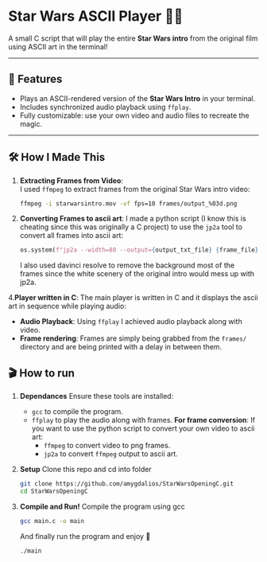# Star Wars ASCII Player 🎥✨

A small C script that will play the entire **Star Wars intro** from the original film using ASCII art in the terminal!

---

## 📜 Features
- Plays an ASCII-rendered version of the **Star Wars Intro** in your terminal.
- Includes synchronized audio playback using `ffplay`.
- Fully customizable: use your own video and audio files to recreate the magic.

---

## 🛠️ How I Made This
1. **Extracting Frames from Video**:  
   I used `ffmpeg` to extract frames from the original Star Wars intro video:
   ```bash
   ffmpeg -i starwarsintro.mov -vf fps=10 frames/output_%03d.png
   ```
2. **Converting Frames to ascii art**:
   I made a python script (I know this is cheating since this was originally a C project) to use the `jp2a` tool to convert all frames into ascii art:
   ```python
   os.system(f"jp2a --width=80 --output={output_txt_file} {frame_file}")
   ```
   I also used davinci resolve to remove the background most of the frames since the white scenery of the original intro would mess up with jp2a.
   
4.**Player written in C**:
  The main player is written in C and it displays the ascii art in sequence while playing audio:
  - **Audio Playback**: Using `ffplay` I achieved audio playback along with video.
  - **Frame rendering**: Frames are simply being grabbed from the `frames/` directory and are being printed with a delay in between them.

## 🎬 How to run
1. **Dependances**
   Ensure these tools are installed:
   - `gcc` to compile the program.
   - `ffplay` to play the audio along with frames.
   **For frame conversion**:
     If you want to use the python script to convert your own video to ascii art:
     - `ffmpeg` to convert video to png frames.
     - `jp2a` to convert `ffmpeg` output to ascii art.

2. **Setup**
   Clone this repo and cd into folder
   ```bash
   git clone https://github.com/amygdalios/StarWarsOpeningC.git
   cd StarWarsOpeningC
   ```

3. **Compile and Run!**
   Compile the program using gcc
   ```bash
   gcc main.c -o main
   ```
   And finally run the program and enjoy 🍿
   ```
   ./main
   ```

